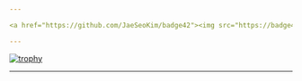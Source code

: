 ```yaml
---

<a href="https://github.com/JaeSeoKim/badge42"><img src="https://badge42.vercel.app/api/v2/cl9smgnrq00250fju0ztclesb/stats?cursusId=21&coalitionId=80" alt="yes-slim's 42 stats" /></a>

---
```


[![trophy](https://github-profile-trophy.vercel.app/?username=ryo-ma&theme=dracula)](https://github.com/ryo-ma/github-profile-trophy)

---
